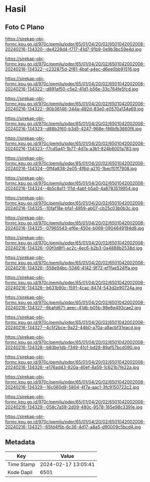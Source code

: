 # Hasil

## Foto C Plano

https://sirekap-obj-formc.kpu.go.id/970c/pemilu/pdpr/65/01/04/20/02/6501042002008-20240216-134320--de4228d4-f717-41d7-91b9-0e9b3bc59e4d.jpg

https://sirekap-obj-formc.kpu.go.id/970c/pemilu/pdpr/65/01/04/20/02/6501042002008-20240216-134322--c232875d-2f81-4baf-a4ec-d6ee0bb91516.jpg

https://sirekap-obj-formc.kpu.go.id/970c/pemilu/pdpr/65/01/04/20/02/6501042002008-20240216-134322--d891af50-c5e2-41d1-b56e-33c764fe5fcd.jpg

https://sirekap-obj-formc.kpu.go.id/970c/pemilu/pdpr/65/01/04/20/02/6501042002008-20240216-134322--90b36146-344a-492d-83e0-e0570a134a69.jpg

https://sirekap-obj-formc.kpu.go.id/970c/pemilu/pdpr/65/01/04/20/02/6501042002008-20240216-134323--d88b2f60-b3d5-4247-968e-f86bfb3660f6.jpg

https://sirekap-obj-formc.kpu.go.id/970c/pemilu/pdpr/65/01/04/20/02/6501042002008-20240216-134323--f7cd5a41-1b77-4d7a-a3b1-824b6001a783.jpg

https://sirekap-obj-formc.kpu.go.id/970c/pemilu/pdpr/65/01/04/20/02/6501042002008-20240216-134324--0ff4a838-2e05-4f6d-a210-1becf01f7908.jpg

https://sirekap-obj-formc.kpu.go.id/970c/pemilu/pdpr/65/01/04/20/02/6501042002008-20240216-134324--4b5c8a11-111d-4abf-b5a0-4a8783519954.jpg

https://sirekap-obj-formc.kpu.go.id/970c/pemilu/pdpr/65/01/04/20/02/6501042002008-20240216-134325--10faf18e-bfa1-4959-ab07-cb25c03b0b3c.jpg

https://sirekap-obj-formc.kpu.go.id/970c/pemilu/pdpr/65/01/04/20/02/6501042002008-20240216-134325--07965543-ef6e-450e-b069-0904649194d9.jpg

https://sirekap-obj-formc.kpu.go.id/970c/pemilu/pdpr/65/01/04/20/02/6501042002008-20240216-134326--00f0d8f1-ac2c-4ec6-b2b3-0a4888b2538d.jpg

https://sirekap-obj-formc.kpu.go.id/970c/pemilu/pdpr/65/01/04/20/02/6501042002008-20240216-134326--558e94bc-5346-4142-9f72-ef1fae524ffa.jpg

https://sirekap-obj-formc.kpu.go.id/970c/pemilu/pdpr/65/01/04/20/02/6501042002008-20240216-134326--b631b90c-1591-4cac-8474-543d2e90724a.jpg

https://sirekap-obj-formc.kpu.go.id/970c/pemilu/pdpr/65/01/04/20/02/6501042002008-20240216-134327--6bafd671-aeec-41db-b05b-98e6e493cae2.jpg

https://sirekap-obj-formc.kpu.go.id/970c/pemilu/pdpr/65/01/04/20/02/6501042002008-20240216-134327--4c5f2bce-9a22-44b0-a70a-a8acbf31eacd.jpg

https://sirekap-obj-formc.kpu.go.id/970c/pemilu/pdpr/65/01/04/20/02/6501042002008-20240216-134328--b83be1db-f349-41cf-bd28-89af57bcd090.jpg

https://sirekap-obj-formc.kpu.go.id/970c/pemilu/pdpr/65/01/04/20/02/6501042002008-20240216-134328--e176ad43-820a-40ef-8a59-1c621b7fe22a.jpg

https://sirekap-obj-formc.kpu.go.id/970c/pemilu/pdpr/65/01/04/20/02/6501042002008-20240216-134329--16c060d9-5804-4f7a-aac1-3fc9150722c2.jpg

https://sirekap-obj-formc.kpu.go.id/970c/pemilu/pdpr/65/01/04/20/02/6501042002008-20240216-134329--058c7a59-2d09-480c-9578-165e98c3391e.jpg

https://sirekap-obj-formc.kpu.go.id/970c/pemilu/pdpr/65/01/04/20/02/6501042002008-20240216-134321--65fd4f5b-6c36-4d17-a8a5-d90009c5bcd4.jpg


## Metadata

| Key        | Value               |
| ---------- | ------------------- |
| Time Stamp | 2024-02-17 13:05:41 |
| Kode Dapil | 6501                |



